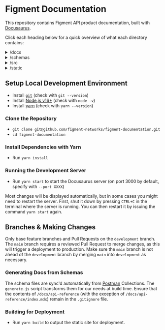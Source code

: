 # Figment Documentation

This repository contains Figment API product documentation, built with [Docusaurus](https://docusaurus.io).

Click each heading below for a quick overview of what each directory contains:

<details>
  <summary>/docs</summary>

- `api-reference` - API Reference documentation generated from schemas.
- `guides` - Helpful guides.
- `quickstart` - Quick Start articles.
- `terms-and-conditions` - Legal Documentation.

</details>

<details>
  <summary>/schemas</summary>

- `node-api` - Node schema.
- `rewards-api` - Rewards schema.
- `rewards-api` - Rewards rates schema.
- `staking-api` - Staking API schema.
- `staking-webhooks-api` - Staking Webhooks API schema.
- `tx-search-api` - Transaction Search schema.

</details>

<details>
  <summary>/src</summary>

- `components` - MDX Components.
- `css` - Cascading Style Sheets.
- `fonts` - Licensed fonts used when displaying the documentation.
- `pages` - Standalone pages related to the documentation UX.

</details>

<details>
  <summary>/static</summary>

- `img` - Static assets and images.

</details>

## Setup Local Development Environment

- Install [`git`](https://git-scm.com/book/en/v2/Getting-Started-Installing-Git) (check with `git --version`)
- Install [Node.js v16+](https://nodejs.org/en/download/) (check with `node -v`)
- Install [yarn](https://classic.yarnpkg.com/en/docs/install) (check with `yarn --version`)

### Clone the Repository

- `git clone git@github.com/figment-networks/figment-documentation.git`
- `cd figment-documentation`

### Install Dependencies with Yarn

- Run `yarn install`

### Running the Development Server

- Run `yarn start` to start the Docusaurus server (on port 3000 by default, specify with `--port XXXX`)

Most changes will be displayed automatically, but in some cases you might need to restart the server. First, shut it down by pressing `CTRL+C` in the terminal where the server is running. You can then restart it by issuing the command `yarn start` again.

## Branches & Making Changes

Only base feature branches and Pull Requests on the `development` branch. The `main` branch requires a reviewed Pull Request to merge changes, as this will trigger a deployment to production. Make sure the `main` branch is not ahead of the `development` branch by merging `main` into `development` as necessary.

### Generating Docs from Schemas

The schema files are sync'd automatically from [Postman](https://figmentio.postman.co) Collections. The `generate.js` script transforms them for our needs at build time. Ensure that the contents of `/docs/api-reference` (with the exception of `/docs/api-reference/index.mdx`) remain in the `.gitignore` file.

### Building for Deployment

- Run `yarn build` to output the static site for deployment.
